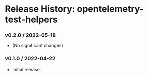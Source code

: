 # Release History: opentelemetry-test-helpers

### v0.2.0 / 2022-05-18

* (No significant changes)

### v0.1.0 / 2022-04-22

* Initial release.
